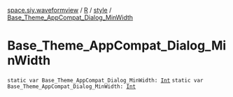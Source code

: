[space.siy.waveformview](../../index.md) / [R](../index.md) / [style](index.md) / [Base_Theme_AppCompat_Dialog_MinWidth](./-base_-theme_-app-compat_-dialog_-min-width.md)

# Base_Theme_AppCompat_Dialog_MinWidth

`static var Base_Theme_AppCompat_Dialog_MinWidth: `[`Int`](https://kotlinlang.org/api/latest/jvm/stdlib/kotlin/-int/index.html)
`static var Base_Theme_AppCompat_Dialog_MinWidth: `[`Int`](https://kotlinlang.org/api/latest/jvm/stdlib/kotlin/-int/index.html)